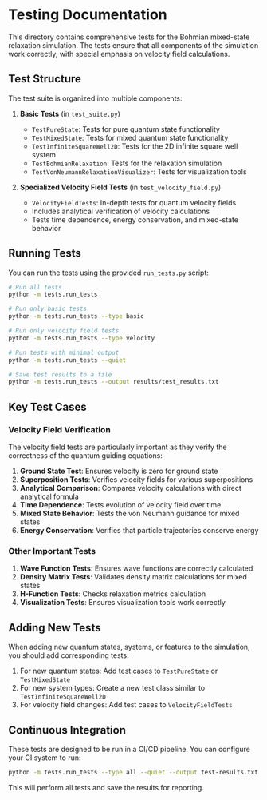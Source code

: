 # Testing Documentation

This directory contains comprehensive tests for the Bohmian mixed-state relaxation simulation. The tests ensure that all components of the simulation work correctly, with special emphasis on velocity field calculations.

## Test Structure

The test suite is organized into multiple components:

1. **Basic Tests** (in `test_suite.py`)
   - `TestPureState`: Tests for pure quantum state functionality
   - `TestMixedState`: Tests for mixed quantum state functionality 
   - `TestInfiniteSquareWell2D`: Tests for the 2D infinite square well system
   - `TestBohmianRelaxation`: Tests for the relaxation simulation
   - `TestVonNeumannRelaxationVisualizer`: Tests for visualization tools

2. **Specialized Velocity Field Tests** (in `test_velocity_field.py`)
   - `VelocityFieldTests`: In-depth tests for quantum velocity fields
   - Includes analytical verification of velocity calculations
   - Tests time dependence, energy conservation, and mixed-state behavior

## Running Tests

You can run the tests using the provided `run_tests.py` script:

```bash
# Run all tests
python -m tests.run_tests

# Run only basic tests
python -m tests.run_tests --type basic

# Run only velocity field tests
python -m tests.run_tests --type velocity

# Run tests with minimal output
python -m tests.run_tests --quiet

# Save test results to a file
python -m tests.run_tests --output results/test_results.txt
```

## Key Test Cases

### Velocity Field Verification

The velocity field tests are particularly important as they verify the correctness of the quantum guiding equations:

1. **Ground State Test**: Ensures velocity is zero for ground state
2. **Superposition Tests**: Verifies velocity fields for various superpositions
3. **Analytical Comparison**: Compares velocity calculations with direct analytical formula
4. **Time Dependence**: Tests evolution of velocity field over time
5. **Mixed State Behavior**: Tests the von Neumann guidance for mixed states
6. **Energy Conservation**: Verifies that particle trajectories conserve energy

### Other Important Tests

1. **Wave Function Tests**: Ensures wave functions are correctly calculated
2. **Density Matrix Tests**: Validates density matrix calculations for mixed states
3. **H-Function Tests**: Checks relaxation metrics calculation
4. **Visualization Tests**: Ensures visualization tools work correctly

## Adding New Tests

When adding new quantum states, systems, or features to the simulation, you should add corresponding tests:

1. For new quantum states: Add test cases to `TestPureState` or `TestMixedState`
2. For new system types: Create a new test class similar to `TestInfiniteSquareWell2D`
3. For velocity field changes: Add test cases to `VelocityFieldTests`

## Continuous Integration

These tests are designed to be run in a CI/CD pipeline. You can configure your CI system to run:

```bash
python -m tests.run_tests --type all --quiet --output test-results.txt
```

This will perform all tests and save the results for reporting.